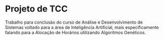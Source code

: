 # Projeto de TCC
Trabalho para conclusão do curso de Análise e Desenvolvimento de Sistemas voltado para a área de Inteligência Artificial, mais especificamente falando para a Alocação de Horários utilizando Algoritmos Genéticos.
